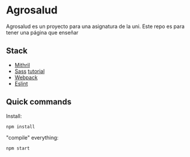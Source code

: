 # Agrosalud

Agrosalud es un proyecto para una asignatura de la uni. Este repo es para tener
una página que enseñar


## Stack
- [Mithril](https://mithril.js.org/)
- [Sass](https://sass-lang.com/) [tutorial](https://www.w3schools.com/sass/default.php)
- [Webpack](https://webpack.js.org/)
- [Eslint](https://eslint.org/)

## Quick commands

Install:
```
npm install
```

"compile" everything:
```
npm start
```

